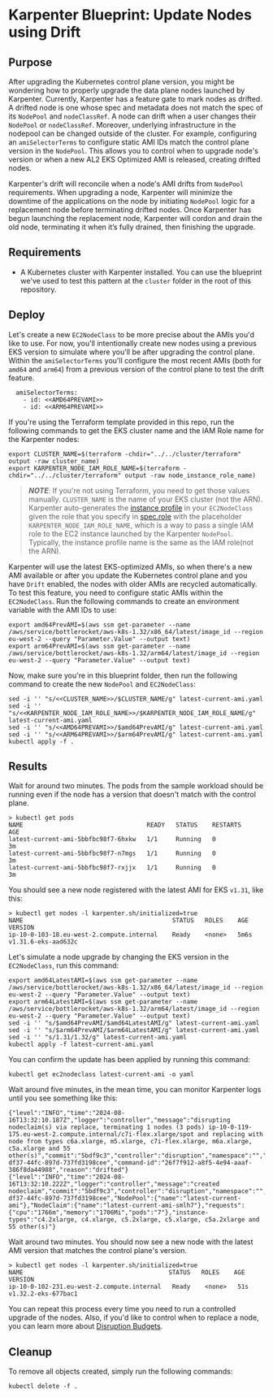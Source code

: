 # Karpenter Blueprint: Update Nodes using Drift

## Purpose
After upgrading the Kubernetes control plane version, you might be wondering how to properly upgrade the data plane nodes launched by Karpenter. Currently, Karpenter has a feature gate to mark nodes as drifted. A drifted node is one whose spec and metadata does not match the spec of its `NodePool` and `nodeClassRef`. A node can drift when a user changes their `NodePool` or `nodeClassRef`. Moreover, underlying infrastructure in the nodepool can be changed outside of the cluster. For example, configuring an `amiSelectorTerms` to configure static AMI IDs match the control plane version in the `NodePool`. This allows you to control when to upgrade node's version or when a new AL2 EKS Optimized AMI is released, creating drifted nodes.

Karpenter's drift will reconcile when a node's AMI drifts from `NodePool` requirements. When upgrading a node, Karpenter will minimize the downtime of the applications on the node by initiating `NodePool` logic for a replacement node before terminating drifted nodes. Once Karpenter has begun launching the replacement node, Karpenter will cordon and drain the old node, terminating it when it’s fully drained, then finishing the upgrade.

## Requirements

* A Kubernetes cluster with Karpenter installed. You can use the blueprint we've used to test this pattern at the `cluster` folder in the root of this repository.

## Deploy
Let's create a new `EC2NodeClass` to be more precise about the AMIs you'd like to use. For now, you'll intentionally create new nodes using a previous EKS version to simulate where you'll be after upgrading the control plane. Within the `amiSelectorTerms` you'll configure the most recent AMIs (both for `amd64` and `arm64`) from a previous version of the control plane to test the drift feature.

```
  amiSelectorTerms:
    - id: <<AMD64PREVAMI>>
    - id: <<ARM64PREVAMI>>
```

If you're using the Terraform template provided in this repo, run the following commands to get the EKS cluster name and the IAM Role name for the Karpenter nodes:

```
export CLUSTER_NAME=$(terraform -chdir="../../cluster/terraform" output -raw cluster_name)
export KARPENTER_NODE_IAM_ROLE_NAME=$(terraform -chdir="../../cluster/terraform" output -raw node_instance_role_name)
```

> ***NOTE***: If you're not using Terraform, you need to get those values manually. `CLUSTER_NAME` is the name of your EKS cluster (not the ARN). Karpenter auto-generates the [instance profile](https://docs.aws.amazon.com/IAM/latest/UserGuide/id_roles_use_switch-role-ec2_instance-profiles) in your `EC2NodeClass` given the role that you specify in [spec.role](https://karpenter.sh/preview/concepts/nodeclasses/) with the placeholder `KARPENTER_NODE_IAM_ROLE_NAME`, which is a way to pass a single IAM role to the EC2 instance launched by the Karpenter `NodePool`. Typically, the instance profile name is the same as the IAM role(not the ARN).

Karpenter will use the latest EKS-optimized AMIs, so when there's a new AMI available or after you update the Kubernetes control plane and you have `Drift` enabled, the nodes with older AMIs are recycled automatically. To test this feature, you need to configure static AMIs within the `EC2NodeClass`. Run the following commands to create an environment variable with the AMI IDs to use:

```
export amd64PrevAMI=$(aws ssm get-parameter --name /aws/service/bottlerocket/aws-k8s-1.32/x86_64/latest/image_id --region eu-west-2 --query "Parameter.Value" --output text)
export arm64PrevAMI=$(aws ssm get-parameter --name /aws/service/bottlerocket/aws-k8s-1.32/arm64/latest/image_id --region eu-west-2 --query "Parameter.Value" --output text)
```

Now, make sure you're in this blueprint folder, then run the following command to create the new `NodePool` and `EC2NodeClass`:

```
sed -i '' "s/<<CLUSTER_NAME>>/$CLUSTER_NAME/g" latest-current-ami.yaml
sed -i '' "s/<<KARPENTER_NODE_IAM_ROLE_NAME>>/$KARPENTER_NODE_IAM_ROLE_NAME/g" latest-current-ami.yaml
sed -i '' "s/<<AMD64PREVAMI>>/$amd64PrevAMI/g" latest-current-ami.yaml
sed -i '' "s/<<ARM64PREVAMI>>/$arm64PrevAMI/g" latest-current-ami.yaml
kubectl apply -f .
```

## Results

Wait for around two minutes. The pods from the sample workload should be running even if the node has a version that doesn't match with the control plane.

```
> kubectl get pods
NAME                                  READY   STATUS    RESTARTS     AGE
latest-current-ami-5bbfbc98f7-6hxkw   1/1     Running   0            3m
latest-current-ami-5bbfbc98f7-n7mgs   1/1     Running   0            3m
latest-current-ami-5bbfbc98f7-rxjjx   1/1     Running   0            3m
```

You should see a new node registered with the latest AMI for EKS `v1.31`, like this:

```
> kubectl get nodes -l karpenter.sh/initialized=true
NAME                                         STATUS   ROLES    AGE   VERSION
ip-10-0-103-18.eu-west-2.compute.internal    Ready    <none>   5m6s   v1.31.6-eks-aad632c
```

Let's simulate a node upgrade by changing the EKS version in the `EC2NodeClass`, run this command:

```
export amd64LatestAMI=$(aws ssm get-parameter --name /aws/service/bottlerocket/aws-k8s-1.32/x86_64/latest/image_id --region eu-west-2 --query "Parameter.Value" --output text)
export arm64LatestAMI=$(aws ssm get-parameter --name /aws/service/bottlerocket/aws-k8s-1.32/arm64/latest/image_id --region eu-west-2 --query "Parameter.Value" --output text)
sed -i '' "s/$amd64PrevAMI/$amd64LatestAMI/g" latest-current-ami.yaml
sed -i '' "s/$arm64PrevAMI/$arm64LatestAMI/g" latest-current-ami.yaml
sed -i '' "s/1.31/1.32/g" latest-current-ami.yaml
kubectl apply -f latest-current-ami.yaml
```

You can confirm the update has been applied by running this command:

```
kubectl get ec2nodeclass latest-current-ami -o yaml
```

Wait around five minutes, in the mean time, you can monitor Karpenter logs until you see something like this:

```
{"level":"INFO","time":"2024-08-16T13:32:10.187Z","logger":"controller","message":"disrupting nodeclaim(s) via replace, terminating 1 nodes (3 pods) ip-10-0-119-175.eu-west-2.compute.internal/c7i-flex.xlarge/spot and replacing with node from types c6a.xlarge, m5.xlarge, c7i-flex.xlarge, m6a.xlarge, c5a.xlarge and 55 other(s)","commit":"5bdf9c3","controller":"disruption","namespace":"","name":"","reconcileID":"be617b33-df37-44fc-897d-737fd3198cee","command-id":"26f7f912-a8f5-4e94-aaaf-386f8da44988","reason":"drifted"}
{"level":"INFO","time":"2024-08-16T13:32:10.222Z","logger":"controller","message":"created nodeclaim","commit":"5bdf9c3","controller":"disruption","namespace":"","name":"","reconcileID":"be617b33-df37-44fc-897d-737fd3198cee","NodePool":{"name":"latest-current-ami"},"NodeClaim":{"name":"latest-current-ami-smlh7"},"requests":{"cpu":"1766m","memory":"1706Mi","pods":"7"},"instance-types":"c4.2xlarge, c4.xlarge, c5.2xlarge, c5.xlarge, c5a.2xlarge and 55 other(s)"}
```

Wait around two minutes. You should now see a new node with the latest AMI version that matches the control plane's version.

```
> kubectl get nodes -l karpenter.sh/initialized=true
NAME                                        STATUS   ROLES    AGE   VERSION
ip-10-0-102-231.eu-west-2.compute.internal   Ready    <none>   51s     v1.32.2-eks-677bac1
```

You can repeat this process every time you need to run a controlled upgrade of the nodes. Also, if you'd like to control when to replace a node, you can learn more about [Disruption Budgets](//blueprints/disruption-budgets/).

## Cleanup
To remove all objects created, simply run the following commands:

```
kubectl delete -f .
```